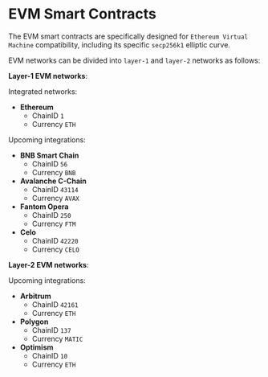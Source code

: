 # EVM Smart Contracts

The EVM smart contracts are specifically designed for `Ethereum Virtual Machine` compatibility, including its specific `secp256k1` elliptic curve.

EVM networks can be divided into `layer-1` and `layer-2` networks as follows:

**Layer-1 EVM networks**:

Integrated networks:

- **Ethereum**
  - ChainID `1`
  - Currency `ETH`

Upcoming integrations:

- **BNB Smart Chain**
  - ChainID `56`
  - Currency `BNB`
- **Avalanche C-Chain**
  - ChainID `43114`
  - Currency `AVAX`
- **Fantom Opera**
  - ChainID `250`
  - Currency `FTM`
- **Celo**
  - ChainID `42220`
  - Currency `CELO`

**Layer-2 EVM networks**:

Upcoming integrations:

- **Arbitrum**
  - ChainID `42161`
  - Currency `ETH`
- **Polygon**
  - ChainID `137`
  - Currency `MATIC`
- **Optimism**
  - ChainID `10`
  - Currency `ETH`
